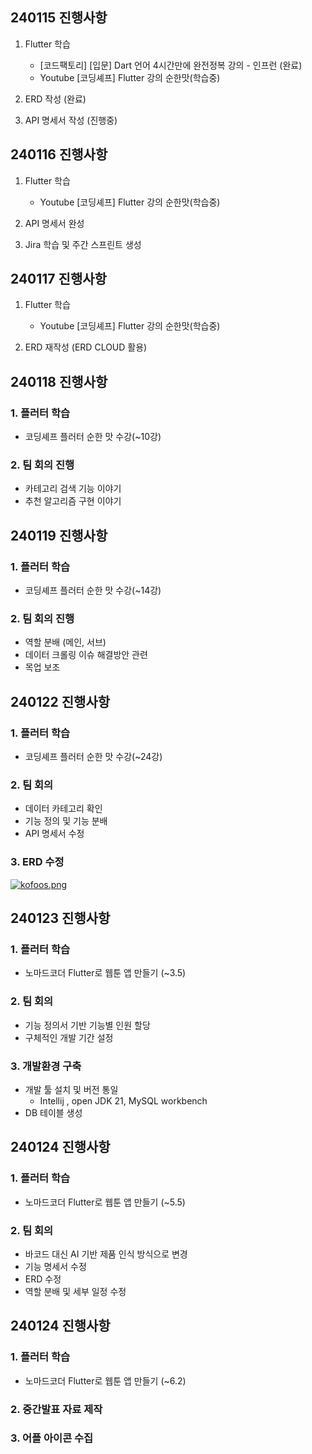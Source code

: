 ## 240115 진행사항

1. Flutter 학습
    - [코드팩토리] [입문] Dart 언어 4시간만에 완전정복 강의 - 인프런 (완료)<br>
    - Youtube [코딩셰프] Flutter 강의 순한맛(학습중)

2. ERD 작성 (완료)

3. API 명세서 작성 (진행중)

## 240116 진행사항

1. Flutter 학습
    - Youtube [코딩셰프] Flutter 강의 순한맛(학습중)

2. API 명세서 완성

3. Jira 학습 및 주간 스프린트 생성

## 240117 진행사항

1. Flutter 학습
    - Youtube [코딩셰프] Flutter 강의 순한맛(학습중)

2. ERD 재작성 (ERD CLOUD 활용)

## 240118 진행사항

### 1. 플러터 학습
- 코딩셰프 플러터 순한 맛 수강(~10강)
### 2. 팀 회의 진행
- 카테고리 검색 기능 이야기
- 추천 알고리즘 구현 이야기

## 240119 진행사항

### 1. 플러터 학습
- 코딩셰프 플러터 순한 맛 수강(~14강)
### 2. 팀 회의 진행
- 역할 분배 (메인, 서브)
- 데이터 크롤링 이슈 해결방안 관련
- 목업 보조 

## 240122 진행사항
### 1. 플러터 학습
- 코딩셰프 플러터 순한 맛 수강(~24강)
### 2. 팀 회의
- 데이터 카테고리 확인
- 기능 정의 및 기능 분배
- API 명세서 수정 

### 3. ERD 수정
[![kofoos.png](https://i.postimg.cc/59rvrwnH/kofoos.png)](https://postimg.cc/z3nVbRm5)

## 240123 진행사항
### 1. 플러터 학습
- 노마드코더 Flutter로 웹툰 앱 만들기 (~3.5)
### 2. 팀 회의
- 기능 정의서 기반 기능별 인원 할당
- 구체적인 개발 기간 설정
### 3. 개발환경 구축
- 개발 툴 설치 및 버전 통일
    - Intellij , open JDK 21, MySQL workbench
- DB 테이블 생성 

## 240124 진행사항
### 1. 플러터 학습
- 노마드코더 Flutter로 웹툰 앱 만들기 (~5.5)
### 2. 팀 회의
- 바코드 대신 AI 기반 제품 인식 방식으로 변경
- 기능 명세서 수정
- ERD 수정
- 역할 분배 및 세부 일정 수정

## 240124 진행사항
### 1. 플러터 학습
- 노마드코더 Flutter로 웹툰 앱 만들기 (~6.2)
### 2. 중간발표 자료 제작

### 3. 어플 아이콘 수집
